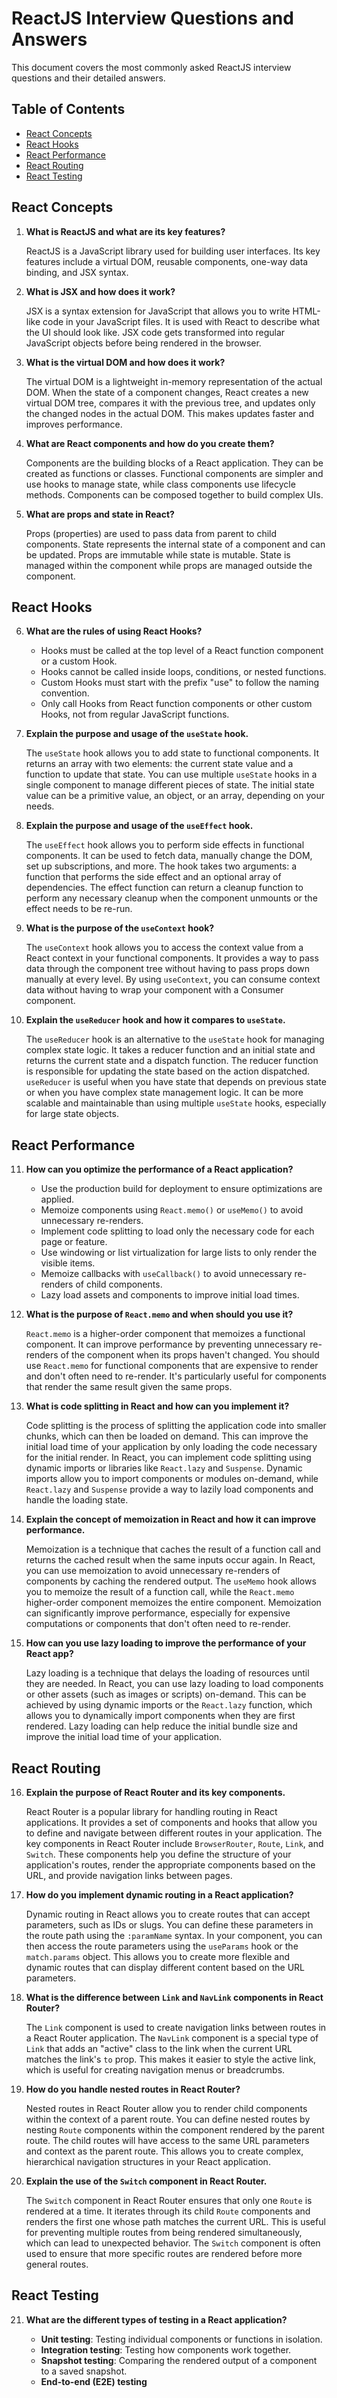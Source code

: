 # ReactJS Interview Questions and Answers

This document covers the most commonly asked ReactJS interview questions and their detailed answers.

## Table of Contents

- [React Concepts](#react-concepts)
- [React Hooks](#react-hooks)
- [React Performance](#react-performance)
- [React Routing](#react-routing)
- [React Testing](#react-testing)

## React Concepts

1. **What is ReactJS and what are its key features?**

   ReactJS is a JavaScript library used for building user interfaces. Its key features include a virtual DOM, reusable components, one-way data binding, and JSX syntax.

2. **What is JSX and how does it work?**

   JSX is a syntax extension for JavaScript that allows you to write HTML-like code in your JavaScript files. It is used with React to describe what the UI should look like. JSX code gets transformed into regular JavaScript objects before being rendered in the browser.

3. **What is the virtual DOM and how does it work?**

   The virtual DOM is a lightweight in-memory representation of the actual DOM. When the state of a component changes, React creates a new virtual DOM tree, compares it with the previous tree, and updates only the changed nodes in the actual DOM. This makes updates faster and improves performance.

4. **What are React components and how do you create them?**

   Components are the building blocks of a React application. They can be created as functions or classes. Functional components are simpler and use hooks to manage state, while class components use lifecycle methods. Components can be composed together to build complex UIs.

5. **What are props and state in React?**

   Props (properties) are used to pass data from parent to child components. State represents the internal state of a component and can be updated. Props are immutable while state is mutable. State is managed within the component while props are managed outside the component.

## React Hooks

6. **What are the rules of using React Hooks?**

   - Hooks must be called at the top level of a React function component or a custom Hook.
   - Hooks cannot be called inside loops, conditions, or nested functions.
   - Custom Hooks must start with the prefix "use" to follow the naming convention.
   - Only call Hooks from React function components or other custom Hooks, not from regular JavaScript functions.

7. **Explain the purpose and usage of the `useState` hook.**

   The `useState` hook allows you to add state to functional components. It returns an array with two elements: the current state value and a function to update that state. You can use multiple `useState` hooks in a single component to manage different pieces of state. The initial state value can be a primitive value, an object, or an array, depending on your needs.

8. **Explain the purpose and usage of the `useEffect` hook.**

   The `useEffect` hook allows you to perform side effects in functional components. It can be used to fetch data, manually change the DOM, set up subscriptions, and more. The hook takes two arguments: a function that performs the side effect and an optional array of dependencies. The effect function can return a cleanup function to perform any necessary cleanup when the component unmounts or the effect needs to be re-run.

9. **What is the purpose of the `useContext` hook?**

   The `useContext` hook allows you to access the context value from a React context in your functional components. It provides a way to pass data through the component tree without having to pass props down manually at every level. By using `useContext`, you can consume context data without having to wrap your component with a Consumer component.

10. **Explain the `useReducer` hook and how it compares to `useState`.**

    The `useReducer` hook is an alternative to the `useState` hook for managing complex state logic. It takes a reducer function and an initial state and returns the current state and a dispatch function. The reducer function is responsible for updating the state based on the action dispatched. `useReducer` is useful when you have state that depends on previous state or when you have complex state management logic. It can be more scalable and maintainable than using multiple `useState` hooks, especially for large state objects.

## React Performance

11. **How can you optimize the performance of a React application?**

    - Use the production build for deployment to ensure optimizations are applied.
    - Memoize components using `React.memo()` or `useMemo()` to avoid unnecessary re-renders.
    - Implement code splitting to load only the necessary code for each page or feature.
    - Use windowing or list virtualization for large lists to only render the visible items.
    - Memoize callbacks with `useCallback()` to avoid unnecessary re-renders of child components.
    - Lazy load assets and components to improve initial load times.

12. **What is the purpose of `React.memo` and when should you use it?**

    `React.memo` is a higher-order component that memoizes a functional component. It can improve performance by preventing unnecessary re-renders of the component when its props haven't changed. You should use `React.memo` for functional components that are expensive to render and don't often need to re-render. It's particularly useful for components that render the same result given the same props.

13. **What is code splitting in React and how can you implement it?**

    Code splitting is the process of splitting the application code into smaller chunks, which can then be loaded on demand. This can improve the initial load time of your application by only loading the code necessary for the initial render. In React, you can implement code splitting using dynamic imports or libraries like `React.lazy` and `Suspense`. Dynamic imports allow you to import components or modules on-demand, while `React.lazy` and `Suspense` provide a way to lazily load components and handle the loading state.

14. **Explain the concept of memoization in React and how it can improve performance.**

    Memoization is a technique that caches the result of a function call and returns the cached result when the same inputs occur again. In React, you can use memoization to avoid unnecessary re-renders of components by caching the rendered output. The `useMemo` hook allows you to memoize the result of a function call, while the `React.memo` higher-order component memoizes the entire component. Memoization can significantly improve performance, especially for expensive computations or components that don't often need to re-render.

15. **How can you use lazy loading to improve the performance of your React app?**

    Lazy loading is a technique that delays the loading of resources until they are needed. In React, you can use lazy loading to load components or other assets (such as images or scripts) on-demand. This can be achieved by using dynamic imports or the `React.lazy` function, which allows you to dynamically import components when they are first rendered. Lazy loading can help reduce the initial bundle size and improve the initial load time of your application.

## React Routing

16. **Explain the purpose of React Router and its key components.**

    React Router is a popular library for handling routing in React applications. It provides a set of components and hooks that allow you to define and navigate between different routes in your application. The key components in React Router include `BrowserRouter`, `Route`, `Link`, and `Switch`. These components help you define the structure of your application's routes, render the appropriate components based on the URL, and provide navigation links between pages.

17. **How do you implement dynamic routing in a React application?**

    Dynamic routing in React allows you to create routes that can accept parameters, such as IDs or slugs. You can define these parameters in the route path using the `:paramName` syntax. In your component, you can then access the route parameters using the `useParams` hook or the `match.params` object. This allows you to create more flexible and dynamic routes that can display different content based on the URL parameters.

18. **What is the difference between `Link` and `NavLink` components in React Router?**

    The `Link` component is used to create navigation links between routes in a React Router application. The `NavLink` component is a special type of `Link` that adds an "active" class to the link when the current URL matches the link's `to` prop. This makes it easier to style the active link, which is useful for creating navigation menus or breadcrumbs.

19. **How do you handle nested routes in React Router?**

    Nested routes in React Router allow you to render child components within the context of a parent route. You can define nested routes by nesting `Route` components within the component rendered by the parent route. The child routes will have access to the same URL parameters and context as the parent route. This allows you to create complex, hierarchical navigation structures in your React application.

20. **Explain the use of the `Switch` component in React Router.**

    The `Switch` component in React Router ensures that only one `Route` is rendered at a time. It iterates through its child `Route` components and renders the first one whose path matches the current URL. This is useful for preventing multiple routes from being rendered simultaneously, which can lead to unexpected behavior. The `Switch` component is often used to ensure that more specific routes are rendered before more general routes.

## React Testing

21. **What are the different types of testing in a React application?**

    - **Unit testing**: Testing individual components or functions in isolation.
    - **Integration testing**: Testing how components work together.
    - **Snapshot testing**: Comparing the rendered output of a component to a saved snapshot.
    - **End-to-end (E2E) testing**
